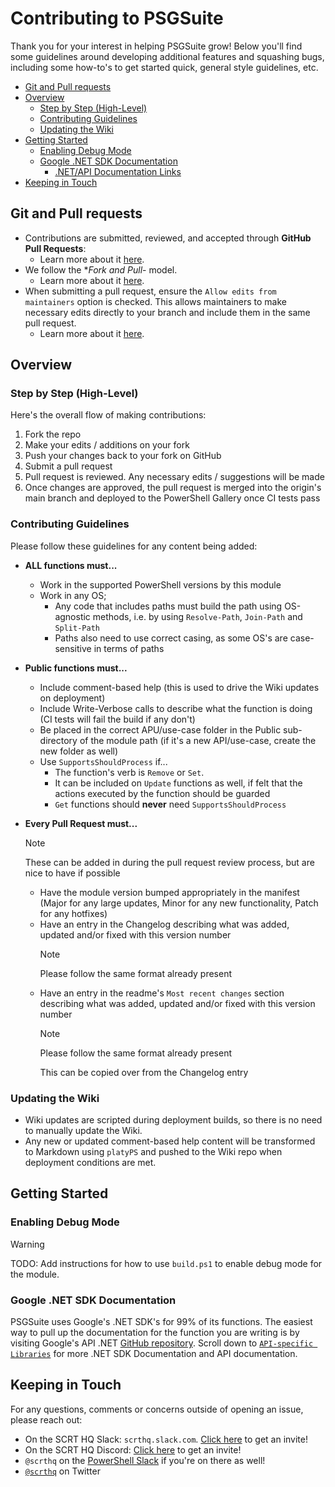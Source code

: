 # Contributing to PSGSuite

Thank you for your interest in helping PSGSuite grow! Below you'll find some guidelines around developing additional features and squashing bugs, including some how-to's to get started quick, general style guidelines, etc.

<!-- no toc -->
- [Git and Pull requests](#git-and-pull-requests)
- [Overview](#overview)
    - [Step by Step (High-Level)](#step-by-step-high-level)
    - [Contributing Guidelines](#contributing-guidelines)
    - [Updating the Wiki](#updating-the-wiki)
- [Getting Started](#getting-started)
    - [Enabling Debug Mode](#enabling-debug-mode)
    - [Google .NET SDK Documentation](#google-net-sdk-documentation)
        - [.NET/API Documentation Links](#netapi-documentation-links)
- [Keeping in Touch](#keeping-in-touch)

## Git and Pull requests

- Contributions are submitted, reviewed, and accepted through **GitHub Pull Requests**:
    - Learn more about it [here](https://help.github.com/articles/using-pull-requests).
- We follow the **Fork and Pull*- model.
    - Learn more about it [here](https://guides.github.com/activities/forking/).
- When submitting a pull request, ensure the `Allow edits from maintainers` option is checked. This allows maintainers to make necessary edits directly to your branch and include them in the same pull request.
    - Learn more about it [here](https://help.github.com/articles/allowing-changes-to-a-pull-request-branch-created-from-a-fork/#enabling-repository-maintainer-permissions-on-existing-pull-requests).

## Overview

### Step by Step (High-Level)

Here's the overall flow of making contributions:

1. Fork the repo
2. Make your edits / additions on your fork
3. Push your changes back to your fork on GitHub
4. Submit a pull request
5. Pull request is reviewed. Any necessary edits / suggestions will be made
6. Once changes are approved, the pull request is merged into the origin's main branch and deployed to the PowerShell Gallery once CI tests pass

### Contributing Guidelines

Please follow these guidelines for any content being added:

- **ALL functions must...**
    - Work in the supported PowerShell versions by this module
    - Work in any OS;
        - Any code that includes paths must build the path using OS-agnostic methods, i.e. by using `Resolve-Path`, `Join-Path` and `Split-Path`
        - Paths also need to use correct casing, as some OS's are case-sensitive in terms of paths
- **Public functions must...**
    - Include comment-based help (this is used to drive the Wiki updates on deployment)
    - Include Write-Verbose calls to describe what the function is doing (CI tests will fail the build if any don't)
    - Be placed in the correct APU/use-case folder in the Public sub-directory of the module path (if it's a new API/use-case, create the new folder as well)
    - Use `SupportsShouldProcess` if...
        - The function's verb is `Remove` or `Set`.
        - It can be included on `Update` functions as well, if felt that the actions executed by the function should be guarded
        - `Get` functions should **never** need `SupportsShouldProcess`
- **Every Pull Request must...**
    > [!NOTE]
    > These can be added in during the pull request review process, but are nice to have if possible

    - Have the module version bumped appropriately in the manifest (Major for any large updates, Minor for any new functionality, Patch for any hotfixes)
    - Have an entry in the Changelog describing what was added, updated and/or fixed with this version number
        > [!NOTE]
        > Please follow the same format already present
    - Have an entry in the readme's `Most recent changes` section describing what was added, updated and/or fixed with this version number
        > [!NOTE]
        > Please follow the same format already present
        >
        >This can be copied over from the Changelog entry

### Updating the Wiki

- Wiki updates are scripted during deployment builds, so there is no need to manually update the Wiki.
- Any new or updated comment-based help content will be transformed to Markdown using `platyPS` and pushed to the Wiki repo when deployment conditions are met.

## Getting Started

### Enabling Debug Mode

> [!WARNING]
> TODO: Add instructions for how to use `build.ps1` to enable debug mode for the module.

### Google .NET SDK Documentation

PSGSuite uses Google's .NET SDK's for 99% of its functions. The easiest way to pull up the documentation for the function you are writing is by visiting Google's API .NET [GitHub repository](https://github.com/googleapis/google-api-dotnet-client). Scroll down to [`API-specific Libraries`](https://github.com/googleapis/google-api-dotnet-client?tab=readme-ov-file#api-specific-libraries) for more .NET SDK Documentation and API documentation.

## Keeping in Touch

For any questions, comments or concerns outside of opening an issue, please reach out:

- On the SCRT HQ Slack: `scrthq.slack.com`. [Click here](https://scrthq-slack-invite.herokuapp.com/) to get an invite!
- On the SCRT HQ Discord: [Click here](https://discord.gg/G66zVG7) to get an invite!
- `@scrthq` on the [PowerShell Slack](http://slack.poshcode.org/) if you're on there as well!
- [`@scrthq`](https://twitter.com/scrthq) on Twitter
